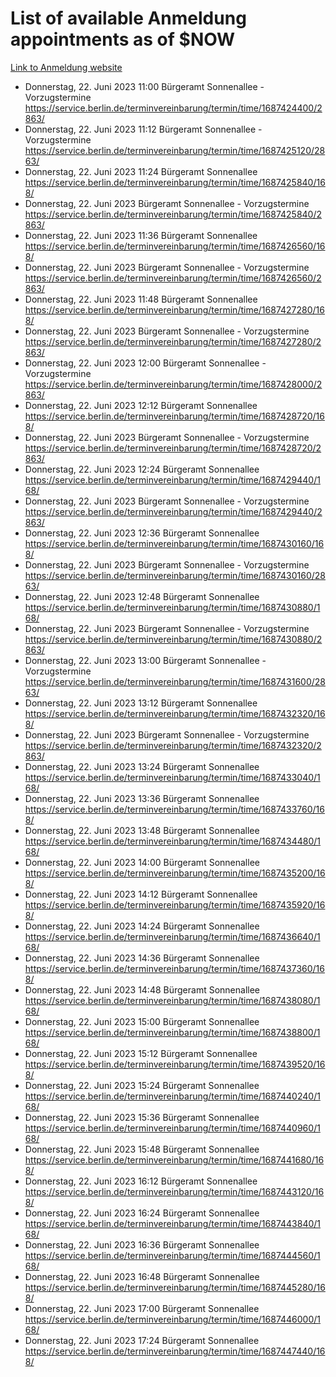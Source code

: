# List of available Anmeldung appointments as of $NOW
[Link to Anmeldung website](https://service.berlin.de/terminvereinbarung/termin/tag.php?termin=1&anliegen[]=120686&dienstleisterlist=122210,122217,327316,122219,327312,122227,327314,122231,327346,122243,327348,122254,122252,329742,122260,329745,122262,329748,122271,327278,122273,327274,122277,327276,330436,122280,327294,122282,327290,122284,327292,122291,327270,122285,327266,122286,327264,122296,327268,150230,329760,122297,327286,122294,327284,122312,329763,122314,329775,122304,327330,122311,327334,122309,327332,317869,122281,327352,122279,329772,122283,122276,327324,122274,327326,122267,329766,122246,327318,122251,327320,122257,327322,122208,327298,122226,327300&herkunft=http%3A%2F%2Fservice.berlin.de%2Fdienstleistung%2F120686%2F)
- Donnerstag, 22. Juni 2023 11:00 Bürgeramt Sonnenallee - Vorzugstermine https://service.berlin.de/terminvereinbarung/termin/time/1687424400/2863/
- Donnerstag, 22. Juni 2023 11:12 Bürgeramt Sonnenallee - Vorzugstermine https://service.berlin.de/terminvereinbarung/termin/time/1687425120/2863/
- Donnerstag, 22. Juni 2023 11:24 Bürgeramt Sonnenallee https://service.berlin.de/terminvereinbarung/termin/time/1687425840/168/
- Donnerstag, 22. Juni 2023  Bürgeramt Sonnenallee - Vorzugstermine https://service.berlin.de/terminvereinbarung/termin/time/1687425840/2863/
- Donnerstag, 22. Juni 2023 11:36 Bürgeramt Sonnenallee https://service.berlin.de/terminvereinbarung/termin/time/1687426560/168/
- Donnerstag, 22. Juni 2023  Bürgeramt Sonnenallee - Vorzugstermine https://service.berlin.de/terminvereinbarung/termin/time/1687426560/2863/
- Donnerstag, 22. Juni 2023 11:48 Bürgeramt Sonnenallee https://service.berlin.de/terminvereinbarung/termin/time/1687427280/168/
- Donnerstag, 22. Juni 2023  Bürgeramt Sonnenallee - Vorzugstermine https://service.berlin.de/terminvereinbarung/termin/time/1687427280/2863/
- Donnerstag, 22. Juni 2023 12:00 Bürgeramt Sonnenallee - Vorzugstermine https://service.berlin.de/terminvereinbarung/termin/time/1687428000/2863/
- Donnerstag, 22. Juni 2023 12:12 Bürgeramt Sonnenallee https://service.berlin.de/terminvereinbarung/termin/time/1687428720/168/
- Donnerstag, 22. Juni 2023  Bürgeramt Sonnenallee - Vorzugstermine https://service.berlin.de/terminvereinbarung/termin/time/1687428720/2863/
- Donnerstag, 22. Juni 2023 12:24 Bürgeramt Sonnenallee https://service.berlin.de/terminvereinbarung/termin/time/1687429440/168/
- Donnerstag, 22. Juni 2023  Bürgeramt Sonnenallee - Vorzugstermine https://service.berlin.de/terminvereinbarung/termin/time/1687429440/2863/
- Donnerstag, 22. Juni 2023 12:36 Bürgeramt Sonnenallee https://service.berlin.de/terminvereinbarung/termin/time/1687430160/168/
- Donnerstag, 22. Juni 2023  Bürgeramt Sonnenallee - Vorzugstermine https://service.berlin.de/terminvereinbarung/termin/time/1687430160/2863/
- Donnerstag, 22. Juni 2023 12:48 Bürgeramt Sonnenallee https://service.berlin.de/terminvereinbarung/termin/time/1687430880/168/
- Donnerstag, 22. Juni 2023  Bürgeramt Sonnenallee - Vorzugstermine https://service.berlin.de/terminvereinbarung/termin/time/1687430880/2863/
- Donnerstag, 22. Juni 2023 13:00 Bürgeramt Sonnenallee - Vorzugstermine https://service.berlin.de/terminvereinbarung/termin/time/1687431600/2863/
- Donnerstag, 22. Juni 2023 13:12 Bürgeramt Sonnenallee https://service.berlin.de/terminvereinbarung/termin/time/1687432320/168/
- Donnerstag, 22. Juni 2023  Bürgeramt Sonnenallee - Vorzugstermine https://service.berlin.de/terminvereinbarung/termin/time/1687432320/2863/
- Donnerstag, 22. Juni 2023 13:24 Bürgeramt Sonnenallee https://service.berlin.de/terminvereinbarung/termin/time/1687433040/168/
- Donnerstag, 22. Juni 2023 13:36 Bürgeramt Sonnenallee https://service.berlin.de/terminvereinbarung/termin/time/1687433760/168/
- Donnerstag, 22. Juni 2023 13:48 Bürgeramt Sonnenallee https://service.berlin.de/terminvereinbarung/termin/time/1687434480/168/
- Donnerstag, 22. Juni 2023 14:00 Bürgeramt Sonnenallee https://service.berlin.de/terminvereinbarung/termin/time/1687435200/168/
- Donnerstag, 22. Juni 2023 14:12 Bürgeramt Sonnenallee https://service.berlin.de/terminvereinbarung/termin/time/1687435920/168/
- Donnerstag, 22. Juni 2023 14:24 Bürgeramt Sonnenallee https://service.berlin.de/terminvereinbarung/termin/time/1687436640/168/
- Donnerstag, 22. Juni 2023 14:36 Bürgeramt Sonnenallee https://service.berlin.de/terminvereinbarung/termin/time/1687437360/168/
- Donnerstag, 22. Juni 2023 14:48 Bürgeramt Sonnenallee https://service.berlin.de/terminvereinbarung/termin/time/1687438080/168/
- Donnerstag, 22. Juni 2023 15:00 Bürgeramt Sonnenallee https://service.berlin.de/terminvereinbarung/termin/time/1687438800/168/
- Donnerstag, 22. Juni 2023 15:12 Bürgeramt Sonnenallee https://service.berlin.de/terminvereinbarung/termin/time/1687439520/168/
- Donnerstag, 22. Juni 2023 15:24 Bürgeramt Sonnenallee https://service.berlin.de/terminvereinbarung/termin/time/1687440240/168/
- Donnerstag, 22. Juni 2023 15:36 Bürgeramt Sonnenallee https://service.berlin.de/terminvereinbarung/termin/time/1687440960/168/
- Donnerstag, 22. Juni 2023 15:48 Bürgeramt Sonnenallee https://service.berlin.de/terminvereinbarung/termin/time/1687441680/168/
- Donnerstag, 22. Juni 2023 16:12 Bürgeramt Sonnenallee https://service.berlin.de/terminvereinbarung/termin/time/1687443120/168/
- Donnerstag, 22. Juni 2023 16:24 Bürgeramt Sonnenallee https://service.berlin.de/terminvereinbarung/termin/time/1687443840/168/
- Donnerstag, 22. Juni 2023 16:36 Bürgeramt Sonnenallee https://service.berlin.de/terminvereinbarung/termin/time/1687444560/168/
- Donnerstag, 22. Juni 2023 16:48 Bürgeramt Sonnenallee https://service.berlin.de/terminvereinbarung/termin/time/1687445280/168/
- Donnerstag, 22. Juni 2023 17:00 Bürgeramt Sonnenallee https://service.berlin.de/terminvereinbarung/termin/time/1687446000/168/
- Donnerstag, 22. Juni 2023 17:24 Bürgeramt Sonnenallee https://service.berlin.de/terminvereinbarung/termin/time/1687447440/168/
